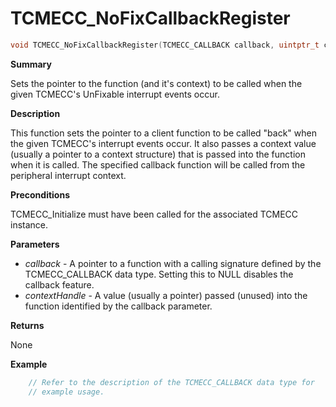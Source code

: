 # TCMECC_NoFixCallbackRegister

```c
void TCMECC_NoFixCallbackRegister(TCMECC_CALLBACK callback, uintptr_t context)
```

**Summary**

Sets the pointer to the function (and it's context) to be called when the given TCMECC's UnFixable interrupt events occur.

**Description**

This function sets the pointer to a client function to be called "back" when the given TCMECC's interrupt events occur. It also passes a context value (usually a pointer to a context structure) that is passed into the function when it is called. The specified callback function will be called from the peripheral interrupt context.

**Preconditions**

TCMECC_Initialize must have been called for the associated TCMECC instance.

**Parameters**

* *callback* - A pointer to a function with a calling signature defined by the TCMECC_CALLBACK data type. Setting this to NULL disables the callback feature.
* *contextHandle* - A value (usually a pointer) passed (unused) into the function identified by the callback parameter.

**Returns**

None

**Example**

```c
    // Refer to the description of the TCMECC_CALLBACK data type for
    // example usage.
```
